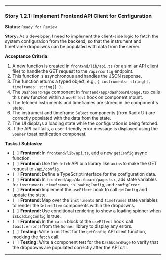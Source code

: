 ---

### **Story 1.2.1: Implement Frontend API Client for Configuration**

**Status:** `Ready for Review`

**Story:**
As a developer, I need to implement the client-side logic to fetch the system configuration from the backend, so that the instrument and timeframe dropdowns can be populated with data from the server.

**Acceptance Criteria:**
1.  A new function is created in `frontend/lib/api.ts` (or a similar API client file) to handle the GET request to the `/api/config` endpoint.
2.  This function is asynchronous and handles the JSON response.
3.  The function returns a typed object, e.g., `{ instruments: string[], timeframes: string[] }`.
4.  The `DashboardPage` component in `frontend/app/dashboard/page.tsx` calls this new function within a `useEffect` hook on component mount.
5.  The fetched instruments and timeframes are stored in the component's state.
6.  The instrument and timeframe `Select` components (from Radix UI) are correctly populated with the data from the state.
7.  The UI displays a loading state while the configuration is being fetched.
8.  If the API call fails, a user-friendly error message is displayed using the `Sonner` toast notification component.

**Tasks / Subtasks:**
-   `[ ]` **Frontend:** In `frontend/lib/api.ts`, add a new `getConfig` async function.
-   `[ ]` **Frontend:** Use the `fetch` API or a library like `axios` to make the GET request to `/api/config`.
-   `[ ]` **Frontend:** Define a TypeScript interface for the configuration data.
-   `[ ]` **Frontend:** In `frontend/app/dashboard/page.tsx`, add state variables for `instruments`, `timeframes`, `isLoadingConfig`, and `configError`.
-   `[ ]` **Frontend:** Implement the `useEffect` hook to call `getConfig` and update the state.
-   `[ ]` **Frontend:** Map over the `instruments` and `timeframes` state variables to render the `SelectItem` components within the dropdowns.
-   `[ ]` **Frontend:** Use conditional rendering to show a loading spinner when `isLoadingConfig` is true.
-   `[ ]` **Frontend:** In the `catch` block of the `useEffect` hook, call `toast.error()` from the `Sonner` library to display any errors.
-   `[ ]` **Testing:** Write a unit test for the `getConfig` API client function, mocking the `fetch` call.
-   `[ ]` **Testing:** Write a component test for the `DashboardPage` to verify that the dropdowns are populated correctly after the API call.

---